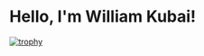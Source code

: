 
# Hello, I'm William Kubai!
[![trophy](https://github-profile-trophy.vercel.app/?username=swervolee)](https://github.com/ryo-ma/github-profile-trophy)
